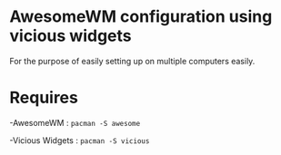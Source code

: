 AwesomeWM configuration using vicious widgets
===

For the purpose of easily setting up on multiple computers easily.

Requires
===
-AwesomeWM : `pacman -S awesome`

-Vicious Widgets : `pacman -S vicious`
